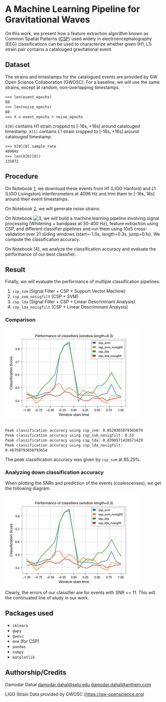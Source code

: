 # A Machine Learning Pipeline for Gravitational Waves

On this work, we present how a feature extraction algorithm known as Common Spatial Patterns
([CSP](https://en.wikipedia.org/wiki/Common_spatial_pattern)) used widely in electroencephalography
(EEG) classifications can be used to characterize whether given (H1, L1) strain pair contains a
catalouged gravitational event.

## Dataset

The strains and timestamps for the catalogued events are provided by GW Open Science
Collaboration (GWOSC). For a baseline, we will use the same strains, except at random,
non-overlapping timestamps.

```
>>> len(event_epochs)
88
>>> len(noise_epochs)
88
>>> X = event_epochs + noise_epochs
```

`X[0]` contains H1 strain cropped to [-16s, +16s] around catalouged timestamp.
`X[1]` contains L1 strain cropped to [-16s, +16s] around catalouged timestamp.

```
>>> X[0][0].sample_rate
4096Hz
>>> len(X[0][0])
131072
```

## Procedure

On Notebook [1](./1-catalog.ipynb), we download these events from H1 (LIGO Hanford) and L1 (LIGO Livingston)
interferometers at 4096 Hz and trim them to [-16s, 16s] around their event timestamps.

On Notebook [2](./2-noise.ipynb), we will generate noise strains.

On Notebook ![3](./3-classification.ipynb), we will build a machine learning pipeline involving signal
processing (Whitening + bandpass at 30-400 Hz), feature extraction using CSP, and different classifier
pipelines and run them using 10x5 cross-validation over 21 sliding windows (start=-1.0s, length=0.3s,
jump=0.1s). We compute the classification accuracy.

On Notebook [4], we analyze the classification accuracy and evaluate the performance of our best classifier.

## Result

Finally, we will evaluate the performance of multiple classification pipelines.

1. `csp_svm` (Signal Filter + CSP + Support Vector Machine)
2. `csp_svm_nosigfilt` (CSP + SVM)
3. `csp_lda` (Signal Filter + CSP + Linear Descriminant Analysis)
4. `csp_lda_nosigfilt` (CSP + Linear Descriminant Analysis)

### Comparison

![Classification scores](./screenshots/class_acc.jpg)

```

Peak classification accuracy using csp_svm: 0.8529365079365079
Peak classification accuracy using csp_svm_nosigfilt: 0.53
Peak classification accuracy using csp_lda: 0.8398571428571429
Peak classification accuracy using csp_lda_nosigfilt: 0.46750793650793654

```

The peak classification accuracy was given by `csp_svm` at 85.29%.

### Analyzing down classification accuracy

When plotting the SNRs and prediction of the events (coalescenses), we get the following
diagram.

![Classification scores](./screenshots/class_acc.jpg)

Clearly, the errors of our classifier are for events with SNR <= 11. This will the
continuated line of study in our work.

## Packages used

- `sklearn`
- `gwpy`
- `gwosc`
- `mne` (for CSP)
- `pandas`
- `numpy`
- `matplotlib`


## Authorship/Credits

Damodar Dahal <damodar.dahal@selu.edu> <damodar.dahal@anthem.com>

LIGO Strain Data provided by GWOSC (https://gw-openscience.org)
